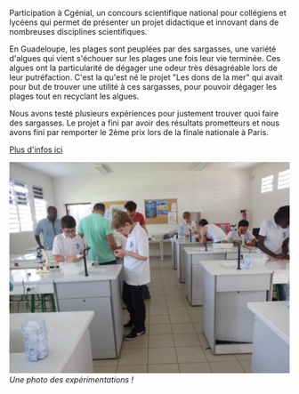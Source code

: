 Participation à Cgénial, un concours scientifique national pour collégiens et lycéens qui permet de présenter un projet didactique et innovant dans de nombreuses disciplines scientifiques.

En Guadeloupe, les plages sont peuplées par des sargasses, une variété d'algues qui vient s'échouer sur les plages une fois leur vie terminée. Ces algues ont la particularité de dégager une odeur très désagréable lors de leur putréfaction. C'est la qu'est né le projet "Les dons de la mer" qui avait pour but de trouver une utilité à ces sargasses, pour pouvoir dégager les plages tout en recyclant les algues.

Nous avons testé plusieurs expériences pour justement trouver quoi faire des sargasses. Le projet a fini par avoir des résultats prometteurs et nous avons fini par remporter le 2ème prix lors de la finale nationale à Paris.

[Plus d'infos ici](https://www.sciencesalecole.org/wp-content/uploads/2016/06/CR_CGENCOLL20152016_AcaGuadeloupe.pdf)

![lab](/img/cgenial.png)
_Une photo des expérimentations !_


